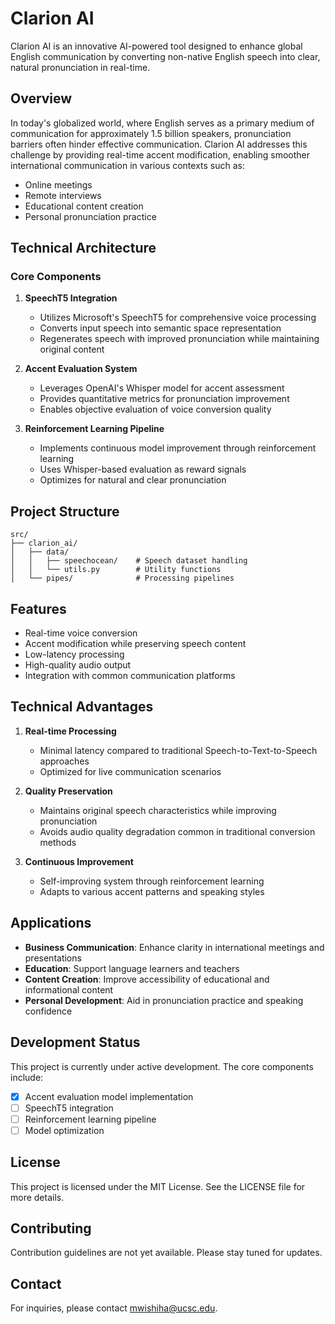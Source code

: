# Clarion AI

Clarion AI is an innovative AI-powered tool designed to enhance global English communication by converting non-native English speech into clear, natural pronunciation in real-time.

## Overview

In today's globalized world, where English serves as a primary medium of communication for approximately 1.5 billion speakers, pronunciation barriers often hinder effective communication. Clarion AI addresses this challenge by providing real-time accent modification, enabling smoother international communication in various contexts such as:

- Online meetings
- Remote interviews
- Educational content creation
- Personal pronunciation practice

## Technical Architecture

### Core Components

1. **SpeechT5 Integration**
   - Utilizes Microsoft's SpeechT5 for comprehensive voice processing
   - Converts input speech into semantic space representation
   - Regenerates speech with improved pronunciation while maintaining original content

2. **Accent Evaluation System**
   - Leverages OpenAI's Whisper model for accent assessment
   - Provides quantitative metrics for pronunciation improvement
   - Enables objective evaluation of voice conversion quality

3. **Reinforcement Learning Pipeline**
   - Implements continuous model improvement through reinforcement learning
   - Uses Whisper-based evaluation as reward signals
   - Optimizes for natural and clear pronunciation

## Project Structure

```
src/
├── clarion_ai/
│   ├── data/
│   │   ├── speechocean/    # Speech dataset handling
│   │   └── utils.py        # Utility functions
│   └── pipes/              # Processing pipelines
```

## Features

- Real-time voice conversion
- Accent modification while preserving speech content
- Low-latency processing
- High-quality audio output
- Integration with common communication platforms

## Technical Advantages

1. **Real-time Processing**
   - Minimal latency compared to traditional Speech-to-Text-to-Speech approaches
   - Optimized for live communication scenarios

2. **Quality Preservation**
   - Maintains original speech characteristics while improving pronunciation
   - Avoids audio quality degradation common in traditional conversion methods

3. **Continuous Improvement**
   - Self-improving system through reinforcement learning
   - Adapts to various accent patterns and speaking styles

## Applications

- **Business Communication**: Enhance clarity in international meetings and presentations
- **Education**: Support language learners and teachers
- **Content Creation**: Improve accessibility of educational and informational content
- **Personal Development**: Aid in pronunciation practice and speaking confidence

## Development Status

This project is currently under active development. The core components include:
- [x] Accent evaluation model implementation
- [ ] SpeechT5 integration
- [ ] Reinforcement learning pipeline
- [ ] Model optimization

## License

This project is licensed under the MIT License. See the LICENSE file for more details.

## Contributing

Contribution guidelines are not yet available. Please stay tuned for updates.

## Contact

For inquiries, please contact mwishiha@ucsc.edu.

